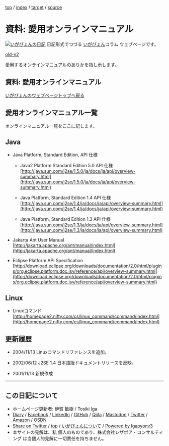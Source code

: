 [top](../index.html) / [index](index.html) / [target](https://www.igapyon.jp/igapyon/diary/memo/memomanual.html) / [source](https://github.com/igapyon/diary/blob/master/memo/memomanual.src.md) 

資料: 愛用オンラインマニュアル
=====================================================================================================
[![いがぴょんの日記](https://www.igapyon.jp/igapyon/diary/images/iga200306s.jpg "いがぴょん")](https://www.igapyon.jp/igapyon/diary/memo/memoigapyon.html) 日記形式でつづる [いがぴょん](https://www.igapyon.jp/igapyon/diary/memo/memoigapyon.html)コラム ウェブページです。

[old-v2](memomanual-orig.html)

愛用するオンラインマニュアルのありかを指し示します。

## 資料: 愛用オンラインマニュアル

[いがぴょんのウェブページトップへ戻る](../../index.html)

## 愛用オンラインマニュアル一覧

オンラインマニュアル一覧をここに記します。

## Java

* Java Platform, Standard Edition, API 仕様
  
  * Java2 Platform Standard Edition 5.0 API 仕様
    [http://java.sun.com/j2se/1.5.0/ja/docs/ja/api/overview-summary.html](http://java.sun.com/j2se/1.5.0/ja/docs/ja/api/overview-summary.html)
    
  * Java Platform, Standard Edition 1.4 API 仕様
    [http://java.sun.com/j2se/1.4/ja/docs/ja/api/overview-summary.html](http://java.sun.com/j2se/1.4/ja/docs/ja/api/overview-summary.html)
    
  * Java Platform, Standard Edition 1.3 API 仕様
  [http://java.sun.com/j2se/1.3/ja/docs/ja/api/overview-summary.html](http://java.sun.com/j2se/1.3/ja/docs/ja/api/overview-summary.html)
  

  
* Jakarta Ant User Manual
  [http://jakarta.apache.org/ant/manual/index.html](http://jakarta.apache.org/ant/manual/index.html)
  
* Eclipse Platform API Specification
  [http://download.eclipse.org/downloads/documentation/2.0/html/plugins/org.eclipse.platform.doc.isv/reference/api/overview-summary.html](http://download.eclipse.org/downloads/documentation/2.0/html/plugins/org.eclipse.platform.doc.isv/reference/api/overview-summary.html)

## Linux

* Linuxコマンド
  [http://homepage2.nifty.com/cs/linux_command/command/index.html](http://homepage2.nifty.com/cs/linux_command/command/index.html)

## 更新履歴

* 2004/11/13 Linuxコマンドリファレンスを追加。
  
* 2002/06/12 J2SE 1.4 日本語版ドキュメントリリースを反映。
  
* 2001/11/13 新規作成

----------------------------------------------------------------------------------------------------

## この日記について

* ホームページ更新者: 伊賀 敏樹 / Tosiki Iga
* [Diary](https://www.igapyon.jp/igapyon/diary/) / [Facebook](https://www.facebook.com/igapyon) / [LinkedIn](https://www.linkedin.com/in/toshikiiga) / [GitHub](https://github.com/igapyon) / [Qiita](https://qiita.com/igapyon) / [Mastodon](https://social.vivaldi.net/@igapyon) / [Twitter](https://twitter.com/ToshikiIga) / [Amazon](https://www.amazon.co.jp/%E4%BC%8A%E8%B3%80-%E6%95%8F%E6%A8%B9/e/B004LTQWCQ) / [OSDN](https://ja.osdn.net/users/iga/)
* [Share on Twitter](https://twitter.com/intent/tweet?hashtags=igapyon%2Cdiary%2C%E3%81%84%E3%81%8C%E3%81%B4%E3%82%87%E3%82%93&text=%E8%B3%87%E6%96%99%3A+%E6%84%9B%E7%94%A8%E3%82%AA%E3%83%B3%E3%83%A9%E3%82%A4%E3%83%B3%E3%83%9E%E3%83%8B%E3%83%A5%E3%82%A2%E3%83%AB&url=https%3A%2F%2Fwww.igapyon.jp%2Figapyon%2Fdiary%2Fmemo%2Fmemomanual.html) / [top](../index.html) / [いがぴょんについて](https://www.igapyon.jp/igapyon/diary/memo/memoigapyon.html) / [Powered by Igapyonv3](https://github.com/igapyon/igapyonv3)
* 本サイトの見解は、私 個人のものであり、株式会社レザボア・コンサルティング は当個人的見解に一切責任を持ちません。 

